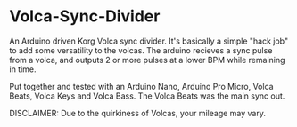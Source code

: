 # Volca-Sync-Divider

An Arduino driven Korg Volca sync divider. It's basically a simple "hack job" to add some versatility to the volcas.
The arduino recieves a sync pulse from a volca, and outputs 2 or more pulses at a lower BPM while remaining in time. 

Put together and tested with an Arduino Nano, Arduino Pro Micro, Volca Beats, Volca Keys and Volca Bass. The Volca Beats was the main sync out. 
  
DISCLAIMER: Due to the quirkiness of Volcas, your mileage may vary.

